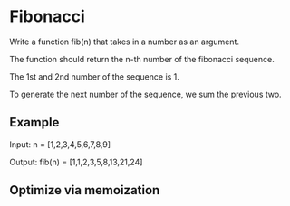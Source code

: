 # Fibonacci

Write a function fib(n) that takes in a number as an argument.

The function should return the n-th number of the fibonacci sequence.

The 1st and 2nd number of the sequence is 1.

To generate the next number of the sequence, we sum the previous two.

<h2>Example</h2>

Input: n = [1,2,3,4,5,6,7,8,9]

Output: fib(n) = [1,1,2,3,5,8,13,21,24]

<h2>Optimize via memoization</h2>
